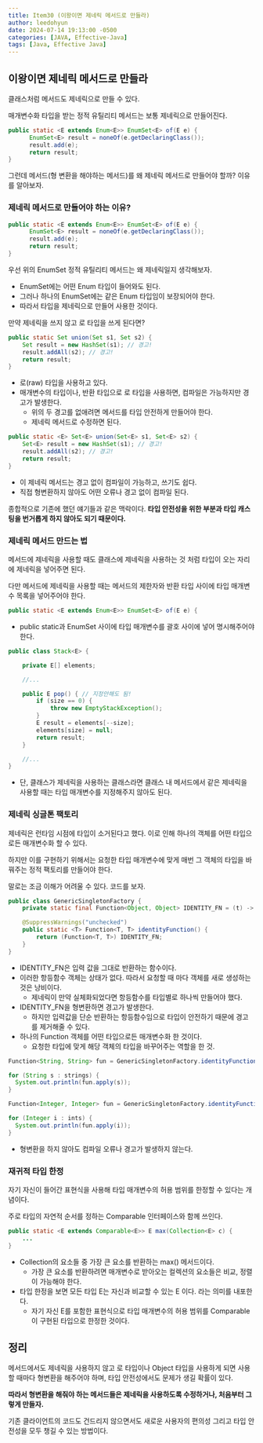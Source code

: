 ```yaml
---
title: Item30 (이왕이면 제네릭 메서드로 만들라)
author: leedohyun
date: 2024-07-14 19:13:00 -0500
categories: [JAVA, Effective-Java]
tags: [Java, Effective Java]
---
```


## 이왕이면 제네릭 메서드로 만들라

클래스처럼 메서드도 제네릭으로 만들 수 있다.

매개변수화 타입을 받는 정적 유틸리티 메서드는 보통 제네릭으로 만들어진다.

```java
public static <E extends Enum<E>> EnumSet<E> of(E e) {  
	  EnumSet<E> result = noneOf(e.getDeclaringClass());  
	  result.add(e);  
	  return result;  
}
```

그런데 메서드(형 변환을 해야하는 메서드)를 왜 제네릭 메서드로 만들어야 할까? 이유를 알아보자.

### 제네릭 메서드로 만들어야 하는 이유?

```java
public static <E extends Enum<E>> EnumSet<E> of(E e) {  
	  EnumSet<E> result = noneOf(e.getDeclaringClass());  
	  result.add(e);  
	  return result;  
}
```

우선 위의 EnumSet 정적 유틸리티 메서드는 왜 제네릭일지 생각해보자.

- EnumSet에는 어떤 Enum 타입이 들어와도 된다.
- 그러나 하나의 EnumSet에는 같은 Enum 타입임이 보장되어야 한다.
- 따라서 타입을 제네릭으로 만들어 사용한 것이다.

만약 제네릭을 쓰지 않고 로 타입을 쓰게 된다면?

```java
public static Set union(Set s1, Set s2) {
    Set result = new HashSet(s1); // 경고!
    result.addAll(s2); // 경고!
    return result;
}
```

- 로(raw) 타입을 사용하고 있다.
- 매개변수의 타입이나, 반환 타입으로 로 타입을 사용하면, 컴파일은 가능하지만 경고가 발생한다.
	- 위의 두 경고를 없애려면 메서드를 타입 안전하게 만들어야 한다.
	- 제네릭 메서드로 수정하면 된다.

```java
public static <E> Set<E> union(Set<E> s1, Set<E> s2) {
    Set<E> result = new HashSet(s1); // 경고!
    result.addAll(s2); // 경고!
    return result;
}
```

- 이 제네릭 메서드는 경고 없이 컴파일이 가능하고, 쓰기도 쉽다.
- 직접 형변환하지 않아도 어떤 오류나 경고 없이 컴파일 된다.

종합적으로 기존에 했던 얘기들과 같은 맥락이다. **타입 안전성을 위한 부분과 타입 캐스팅을 번거롭게 하지 않아도 되기 때문이다.**

### 제네릭 메서드 만드는 법

메서드에 제네릭을 사용할 때도 클래스에 제네릭을 사용하는 것 처럼 타입이 오는 자리에 제네릭을 넣어주면 된다.

다만 메서드에 제네릭을 사용할 때는 메서드의 제한자와 반환 타입 사이에 타입 매개변수 목록을 넣어주어야 한다.

```java
public static <E extends Enum<E>> EnumSet<E> of(E e) { 
```

- public static과 EnumSet 사이에 타입 매개변수를 괄호 사이에 넣어 명시해주어야 한다.

```java
public class Stack<E> {

    private E[] elements;

    //...

    public E pop() { // 지정안해도 됨!
        if (size == 0) {
            throw new EmptyStackException();
        }
        E result = elements[--size];
        elements[size] = null;
        return result;
    }

    //...
}
```

- 단, 클래스가 제네릭을 사용하는 클래스라면 클래스 내 메서드에서 같은 제네릭을 사용할 때는 타입 매개변수를 지정해주지 않아도 된다.

### 제네릭 싱글톤 팩토리

제네릭은 런타임 시점에 타입이 소거된다고 했다. 이로 인해 하나의 객체를 어떤 타입으로든 매개변수화 할 수 있다.

하지만 이를 구현하기 위해서는 요청한 타입 매개변수에 맞게 매번 그 객체의 타입을 바꿔주는 정적 팩토리를 만들어야 한다.

말로는 조금 이해가 어려울 수 있다. 코드를 보자.

```java
public class GenericSingletonFactory {
	private static final Function<Object, Object> IDENTITY_FN = (t) -> t;

	@SuppressWarnings("unchecked")
	public static <T> Function<T, T> identityFunction() {
		return (Function<T, T>) IDENTITY_FN;
	}
}
```

- IDENTITY_FN은 입력 값을 그대로 반환하는 함수이다.
- 이러한 항등함수 객체는 상태가 없다. 따라서 요청할 때 마다 객체를 새로 생성하는 것은 낭비이다.
	- 제네릭이 만약 실체화되었다면 항등함수를 타입별로 하나씩 만들어야 했다.
- IDENTITY_FN을 형변환하면 경고가 발생한다.
	- 하지만 입력값을 단순 반환하는 항등함수임으로 타입이 안전하기 때문에 경고를 제거해줄 수 있다.
- 하나의 Function 객체를 어떤 타입으로든 매개변수화 한 것이다. 
	- 요청한 타입에 맞게 해당 객체의 타입을 바꾸어주는 역할을 한 것.

```java
Function<String, String> fun = GenericSingletonFactory.identityFunction();

for (String s : strings) {  
  System.out.println(fun.apply(s));  
}

Function<Integer, Integer> fun = GenericSingletonFactory.identityFunction();

for (Integer i : ints) {  
  System.out.println(fun.apply(i));  
}
``` 

- 형변환을 하지 않아도 컴파일 오류나 경고가 발생하지 않는다.

### 재귀적 타입 한정

자기 자신이 들어간 표현식을 사용해 타입 매개변수의 허용 범위를 한정할 수 있다는 개념이다.

주로 타입의 자연적 순서를 정하는 Comparable 인터페이스와 함께 쓰인다.

```java
public static <E extends Comparable<E>> E max(Collection<E> c) {
    ...
}
```

- Collection의 요소들 중 가장 큰 요소를 반환하는 max() 메서드이다.
	- 가장 큰 요소를 반환하려면 매개변수로 받아오는 컬렉션의 요소들은 비교, 정렬이 가능해야 한다.
- 타입 한정을 보면 모든 타입 E는 자신과 비교할 수 있는 E 이다. 라는 의미를 내포한다. 
	- 자기 자신 E를 포함한 표현식으로 타입 매개변수의 허용 범위를 Comparable이 구현된 타입으로 한정한 것이다.

## 정리

메서드에서도 제네릭을 사용하지 않고 로 타입이나 Object 타입을 사용하게 되면 사용할 때마다 형변환을 해주어야 하며, 타입 안전성에서도 문제가 생길 확률이 있다.

**따라서 형변환을 해줘야 하는 메서드들은 제네릭을 사용하도록 수정하거나, 처음부터 그렇게 만들자.**

기존 클라이언트의 코드도 건드리지 않으면서도 새로운 사용자의 편의성 그리고 타입 안전성을 모두 챙길 수 있는 방법이다.